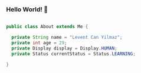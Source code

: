 ### Hello World! 👋 

```java

public class About extends Me { 

  private String name = "Levent Can Yilmaz";
  private int age = 29;
  private Display display = Display.HUMAN;
  private Status currentStatus = Status.LEARNING;

}

```

<!--
**lvntcnylmz/lvntcnylmz** is a ✨ _special_ ✨ repository because its `README.md` (this file) appears on your GitHub profile.

Here are some ideas to get you started:

- 🔭 I’m currently working on ...
- 🌱 I’m currently learning ...
- 👯 I’m looking to collaborate on ...
- 🤔 I’m looking for help with ...
- 💬 Ask me about ...
- 📫 How to reach me: ...
- 😄 Pronouns: ...
- ⚡ Fun fact: ...
-->

